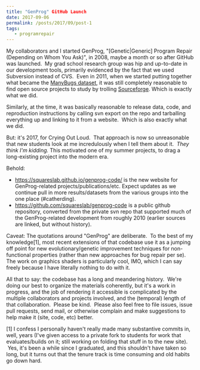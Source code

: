 ```yaml
---
title: "GenProg" GitHub Launch
date: 2017-09-06
permalink: /posts/2017/09/post-1
tags: 
   - programrepair
---
```


My collaborators and I started GenProg, "[Genetic|Generic] Program Repair (Depending on Whom You Ask)", in 2008, maybe a month or so after GitHub was launched.  My grad school research group was hip and up-to-date in our development tools, primarily evidenced by the fact that we used Subversion instead of CVS.  Even in 2011, when we started putting together what became the <a href="http://repairbenchmarks.cs.umass.edu">ManyBugs dataset</a>, it was still completely reasonable to find open source projects to study by trolling <a href="http://www.sourceforge.net">Sourceforge</a>. Which is exactly what we did. 

Similarly, at the time, it was basically reasonable to release data, code, and reproduction instructions by calling svn export on the repo and tarballing everything up and linking to it from a website.  Which is also exactly what we did.

But: it's 2017, for Crying Out Loud.  That approach is now so unreasonable that new students look at me incredulously when I tell them about it.  <em>They think I'm kidding. </em>This motivated one of my summer projects, to drag a long-existing project into the modern era.

Behold:
<ul>
	<li><a href="https://squareslab.github.io/genprog-code/">https://squareslab.github.io/genprog-code/</a> is the new website for GenProg-related projects/publications/etc. Expect updates as we continue pull in more results/datasets from the various groups into the one place (#catherding).</li>
	<li><a href="https://github.com/squareslab/genprog-code">https://github.com/squareslab/genprog-code</a> is a public github repository, converted from the private svn repo that supported much of the GenProg-related development from roughly 2010 (earlier sources are linked, but without history).</li>
</ul>
Caveat: The quotations around "GenProg" are deliberate.  To the best of my knowledge[1], most recent extensions of that codebase use it as a jumping off point for new evolutionary/genetic improvement techniques for non-functional properties (rather than new approaches for bug repair per se). The work on graphics shaders is particularly cool, IMO, which I can say freely because I have literally nothing to do with it.

All that to say: the codebase has a long and meandering history.  We're doing our best to organize the materials coherently, but it's a work in progress, and the job of rendering it accessible is complicated by the multiple collaborators and projects involved, and the (temporal) length of that collaboration.  Please be kind.  Please also feel free to file issues, issue pull requests, send mail, or otherwise complain and make suggestions to help make it (site, code, etc) better.

[1] I confess I personally haven't really made many substantive commits in, well, years (I've given access to a private fork to students for work that evaluates/builds on it; still working on folding that stuff in to the new site).  Yes, it's been a while since I graduated, and this shouldn't have taken so long, but it turns out that the tenure track is time consuming and old habits go down hard.
